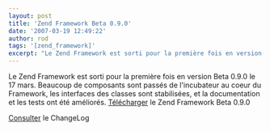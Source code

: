 ```yaml
---
layout: post
title: 'Zend Framework Beta 0.9.0'
date: '2007-03-19 12:49:22'
author: rod
tags: '[zend_framework]'
excerpt: "Le Zend Framework est sorti pour la première fois en version Beta 0.9.0 le 17 mars. Beaucoup de composants sont passés de l'incubateur au coeur du Framework, les interfaces des classes sont stabilisées, et la documentation et les tests ont été améliorés.     \n[Télécharger](http://framework.zend.com/download/stable) le Zend Framework Beta 0.9.0  \n       …"
---
```


Le Zend Framework est sorti pour la première fois en version Beta 0.9.0 le 17 mars. Beaucoup de composants sont passés de l'incubateur au coeur du Framework, les interfaces des classes sont stabilisées, et la documentation et les tests ont été améliorés.
[Télécharger](http://framework.zend.com/download/stable) le Zend Framework Beta 0.9.0

[Consulter](http://framework.zend.com/changelog) le ChangeLog
